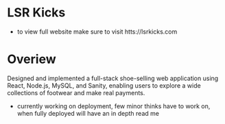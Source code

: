 # LSR Kicks
- to view full website make sure to visit htts://lsrkicks.com

# Overiew


Designed and implemented a full-stack shoe-selling web application using React, Node.js, MySQL, and Sanity, enabling users to explore a wide collections of footwear and make real payments.



* currently working on deployment, few minor thinks have to work on, when fully deployed will have an in depth read me

